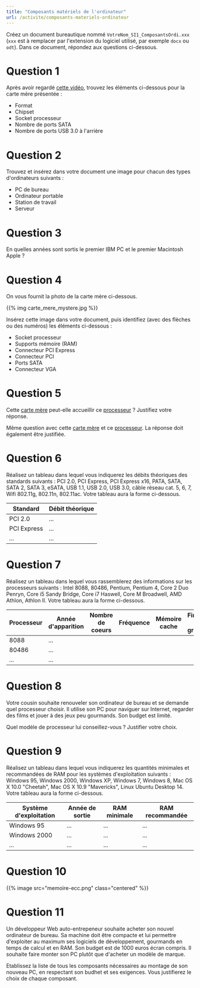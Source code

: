 ```yaml
---
title: "Composants matériels de l'ordinateur"
url: /activite/composants-materiels-ordinateur
---
```


Créez un document bureautique nommé `VotreNom_SI1_ComposantsOrdi.xxx` (`xxx` est à remplacer par l'extension du logiciel utilisé, par exemple `docx` ou `odt`). Dans ce document, répondez aux questions ci-dessous.

# Question 1

Après avoir regardé [cette vidéo](https://www.youtube.com/watch?v=yf8G90v2Rz4), trouvez les éléments ci-dessous pour la carte mère présentée :

* Format
* Chipset
* Socket processeur
* Nombre de ports SATA
* Nombre de ports USB 3.0 à l'arrière

# Question 2

Trouvez et insérez dans votre document une image pour chacun des types d'ordinateurs suivants :

* PC de bureau
* Ordinateur portable
* Station de travail
* Serveur

# Question 3

En quelles années sont sortis le premier IBM PC et le premier Macintosh Apple ?

# Question 4

On vous fournit la photo de la carte mère ci-dessous.

{{% img carte_mere_mystere.jpg %}}

Insérez cette image dans votre document, puis identifiez (avec des flèches ou des numéros) les éléments ci-dessous :

* Socket processeur
* Supports mémoire (RAM)
* Connecteur PCI Express
* Connecteur PCI
* Ports SATA
* Connecteur VGA

# Question 5

Cette [carte mère](http://www.ldlc.com/fiche/PB00166673.html) peut-elle accueillir ce [processeur](http://www.ldlc.com/fiche/PB00148536.html) ? Justifiez votre réponse.

Même question avec cette [carte mère](http://www.ldlc.com/fiche/PB00153454.html) et ce [processeur](http://www.ldlc.com/fiche/PB00137881.html). La réponse doit également être justifiée.

# Question 6

Réalisez un tableau dans lequel vous indiquerez les débits théoriques des standards suivants : PCI 2.0, PCI Express, PCI Express x16, PATA, SATA, SATA 2, SATA 3, eSATA, USB 1.1, USB 2.0, USB 3.0, câble réseau cat. 5, 6, 7, Wifi 802.11g, 802.11n, 802.11ac. Votre tableau aura la forme ci-dessous.

Standard | Débit théorique |
---------|-----------------|
PCI 2.0 | ...
PCI Express | ...
... | ...

# Question 7

Réalisez un tableau dans lequel vous rassemblerez des informations sur les processeurs suivants : Intel 8088, 80486, Pentium, Pentium 4, Core 2 Duo Penryn, Core i5 Sandy Bridge, Core i7 Haswell, Core M Broadwell, AMD Athlon, Athlon II. Votre tableau aura la forme ci-dessous.

Processeur | Année d'apparition | Nombre de coeurs | Fréquence | Mémoire cache | Finesse de gravure | Enveloppe thermique (TDP)
-----------|--------------------|------------------|-----------|---------------|--------------------|--------------------------
8088 | ...
80486 | ...
... | ...

# Question 8

Votre cousin souhaite renouveler son ordinateur de bureau et se demande quel processeur choisir. Il utilise son PC
pour naviguer sur Internet, regarder des films et jouer à des jeux peu gourmands. Son budget est limité.

Quel modèle de processeur lui conseillez-vous ? Justifier votre choix.

# Question 9

Réalisez un tableau dans lequel vous indiquerez les quantités minimales et recommandées de RAM pour les systèmes d'exploitation suivants : Windows 95, Windows 2000, Windows XP, Windows 7, Windows 8, Mac OS X 10.0 "Cheetah", Mac OS X 10.9 "Mavericks", Linux Ubuntu Desktop 14. Votre tableau aura la forme ci-dessous.

Système d'exploitation | Année de sortie | RAM minimale | RAM recommandée
-----------------------|-----------------|--------------|----------------
Windows 95 | ... | ... | ...
Windows 2000 | ... | ... | ...
... | ... | ... | ...

# Question 10

{{% image src="memoire-ecc.png" class="centered" %}}

# Question 11

Un développeur Web auto-entrepeneur souhaite acheter son nouvel ordinateur de bureau. Sa machine doit être compacte et lui permettre d'exploiter au maximum ses logiciels de développement, gourmands en temps de calcul et en RAM. Son budget est de 1000 euros écran compris. Il souhaite faire monter son PC plutôt que d'acheter un modèle de marque.

Etablissez la liste de tous les composants nécessaires au montage de son nouveau PC, en respectant son budhet et ses exigences. Vous justifierez le choix de chaque composant.
